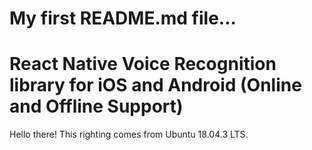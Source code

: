 # My first README.md file...
# React Native Voice Recognition library for iOS and Android (Online and Offline Support)
Hello there! This righting comes from Ubuntu 18.04.3 LTS.

